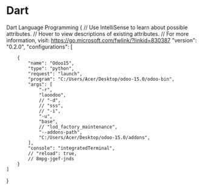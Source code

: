 # Dart
Dart Language Programming
{
    // Use IntelliSense to learn about possible attributes.
    // Hover to view descriptions of existing attributes.
    // For more information, visit: https://go.microsoft.com/fwlink/?linkid=830387
    "version": "0.2.0",
    "configurations": [
        
        {
            "name": "Odoo15",
            "type": "python",
            "request": "launch",
            "program": "C:/Users/Acer/Desktop/odoo-15.0/odoo-bin",
            "args": [
                "-r",
                "laoodoo",
                // "-d",
                // "sss",
                // "-i",
                "-u",
                "base",
                // "lod_factory_maintenance",
                "--addons-path",
                "C:/Users/Acer/Desktop/odoo-15.0/addons",
            ],
            "console": "integratedTerminal",
            // "reload": true,
            // 8mpg-jgef-jnds
        }
    ]
}
